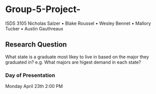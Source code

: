 # Group-5-Project-
ISDS 3105
Nicholas Salzer • Blake Roussel • Wesley Bennet • Mallory Tucker • Austin Gauthreaux
## Research Question
What state is a graduate most likey to live in based on the major they graduated in? e.g. What majors are higest demand in each state?
### Day of Presentation
Monday April 23th  2:00 PM

